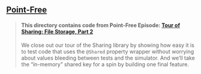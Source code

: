 ## [Point-Free](https://www.pointfree.co)

> #### This directory contains code from Point-Free Episode: [Tour of Sharing: File Storage, Part 2](https://www.pointfree.co/episodes/ep306-tour-of-sharing-file-storage-part-2)
>
> We close out our tour of the Sharing library by showing how easy it is to test code that uses the `@Shared` property wrapper without worrying about values bleeding between tests and the simulator. And we’ll take the “in-memory” shared key for a spin by building one final feature.
